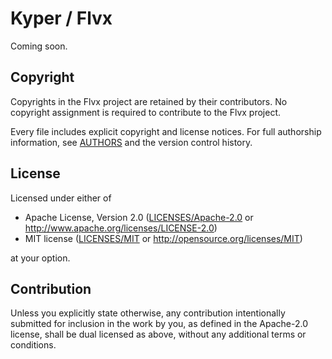 <!---
SPDX-FileCopyrightText: © 2022 The Flvx Authors <https://github.com/kyper-io/flvx/blob/93b71a116950410b2c86dcc6efdd0031a2f79f84/AUTHORS>

SPDX-License-Identifier: Apache-2.0 OR MIT
-->

# Kyper / Flvx

Coming soon.

## Copyright

Copyrights in the Flvx project are retained by their contributors. No copyright
assignment is required to contribute to the Flvx project.

Every file includes explicit copyright and license notices. For full authorship
information, see [AUTHORS](AUTHORS) and the version control history.

## License

Licensed under either of

 * Apache License, Version 2.0
   ([LICENSES/Apache-2.0](LICENSES/Apache-2.0.txt) or http://www.apache.org/licenses/LICENSE-2.0)
 * MIT license
   ([LICENSES/MIT](LICENSES/MIT.txt) or http://opensource.org/licenses/MIT)

at your option.

## Contribution

Unless you explicitly state otherwise, any contribution intentionally submitted
for inclusion in the work by you, as defined in the Apache-2.0 license, shall be
dual licensed as above, without any additional terms or conditions.